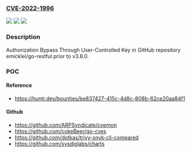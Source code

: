 ### [CVE-2022-1996](https://cve.mitre.org/cgi-bin/cvename.cgi?name=CVE-2022-1996)
![](https://img.shields.io/static/v1?label=Product&message=emicklei%2Fgo-restful&color=blue)
![](https://img.shields.io/static/v1?label=Version&message=%3C%20v3.8.0%20&color=brighgreen)
![](https://img.shields.io/static/v1?label=Vulnerability&message=CWE-639%20Authorization%20Bypass%20Through%20User-Controlled%20Key&color=brighgreen)

### Description

Authorization Bypass Through User-Controlled Key in GitHub repository emicklei/go-restful prior to v3.8.0.

### POC

#### Reference
- https://huntr.dev/bounties/be837427-415c-4d8c-808b-62ce20aa84f1

#### Github
- https://github.com/ARPSyndicate/cvemon
- https://github.com/cokeBeer/go-cves
- https://github.com/dotkas/trivy-snyk-cli-compared
- https://github.com/sysdiglabs/charts

